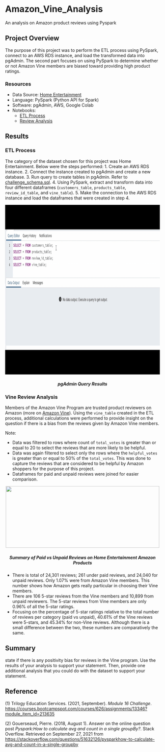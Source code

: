 # Amazon_Vine_Analysis
An analysis on Amazon product reviews using Pyspark

## Project Overview
The purpose of this project was to perform the ETL process using PySpark, connect to an AWS RDS instance, and load the transformed data into pgAdmin. The second part focuses on using PySpark to determine whether or not Amazon Vine members are biased toward providing high product ratings.

### Resources
- Data Source: [Home Entertainment](https://s3.amazonaws.com/amazon-reviews-pds/tsv/index.txt)
- Language: PySpark (Python API for Spark)
- Software: pgAdmin, AWS, Google Colab
- Notebooks:
    - [ETL Process](https://github.com/samanthajpv/Amazon_Vine_Analysis/blob/2bb32ae84458af41279d6ab55b55706777c35618/Amazon_Reviews_ETL.ipynb)
    - [Review Analysis]()

## Results
### ETL Process
The category of the dataset chosen for this project was Home Entertainment. Below were the steps performed:
    1. Create an AWS RDS instance.
    2. Connect the instance created to pgAdmin and create a new database.
    3. Run query to create tables in pgAdmin. Refer to [challenge_schema.sql]().
    4. Using PySpark, extract and transform data into four different dataframes (```customers_table```, ```products_table```, ```review_id_table```, and ```vine_table```). 
    5. Make the connection to the AWS RDS instance and load the dataframes that were created in step 4.
<p align="middle">
    <img src="https://github.com/samanthajpv/Amazon_Vine_Analysis/blob/2bb32ae84458af41279d6ab55b55706777c35618/Images/ETL.gif" width="800" height="550"/>
    <h5 align="center">pgAdmin Query Results</h5>
</p>

### Vine Review Analysis
Members of the Amazon Vine Program are trusted product reviewers on Amazon (more on [Amazon Vine](https://www.amazon.com/gp/vine/help)). Using the ```vine_table``` created in the ETL process, additional calculations were performed to provide insight on the question if there is a bias from the reviews given by Amazon Vine members.

Note:
- Data was filtered to rows where count of ```total_votes``` is greater than or equal to 20 to select the reviews that are more likely to be helpful.
- Data was again filtered to select only the rows where the ```helpful_votes``` is greater than or equal to 50% of the ```total_votes```. This was done to capture the reviews that are considered to be helpful by Amazon shoppers for the purpose of this project.
- Dataframes for paid and unpaid reviews were joined for easier comparison.

<p align="middle">
    <img src="" width="500" height="200"/>
    <h5 align="center">Summary of Paid vs Unpaid Reviews on Home Entertainment Amazon Products</h5>
</p>

- There is total of 24,301 reviews; 261 under paid reviews, and 24,040 for unpaid reviews. Only 1.07% were from Amazon Vine members. This number shows how Amazon gets really particular in choosing their Vine members. 
- There are 106 5-star reviews from the Vine members and 10,899 from unpaid reviewers. The 5-star reviews from Vine members are only 0.96% of all the 5-star ratings.
- Focusing on the percentage of 5-star ratings relative to the total number of reviews per category (paid vs unpaid), 40.61% of the Vine reviews were 5-stars, and 45.34% for non-Vine reviews. Although there is a small difference between the two, these numbers are comparatively the same. 

## Summary

state if there is any positivity bias for reviews in the Vine program. Use the results of your analysis to support your statement. Then, provide one additional analysis that you could do with the dataset to support your statement.

## Reference
(1) Trilogy Education Services. (2021, September). *Module 16 Challenge*. https://courses.bootcampspot.com/courses/626/assignments/13346?module_item_id=213635

(2) Gouerseaud, Pierre. (2018, August 1). Answer on the online question post *Pyspark:How to calculate avg and count in a single groupBy?*. Stack Overflow. Retrieved on September 27, 2021 from https://stackoverflow.com/questions/51632126/pysparkhow-to-calculate-avg-and-count-in-a-single-groupby